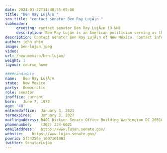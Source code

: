 ```yaml
---
date: 2021-03-22T11:48:55-05:00
title: "Ben Ray LujÃ¡n "
seo_title: "contact senator Ben Ray LujÃ¡n "
subheader:
     greeting: contact senator Ben Ray LujÃ¡n (D-NM) 
     description: Ben Ray Luján is an American politician serving as the junior United States senator from New Mexico since 2021. He served as the U.S. representative for New Mexico's 3rd congressional district from 2009 to 2021 and the assistant House Democratic leader from 2019 to 2021.
description: Contact senator Ben Ray LujÃ¡n of New Mexico. Contact information for Ben Ray LujÃ¡n includes  email address, phone number, and mailing address.
author: john shim
image: ben-lujan.jpeg
video:
url: /new-mexico/ben-lujan/
weight: 1
layout: course_home

####candidate
name:	Ben Ray LujÃ¡n
state:	New Mexico
party:	Democratic
role: senator
inoffice: current
born:	June 7, 1972 
age: '48'
enteredoffice:	January 3, 2021
termexpires:	January 3, 2027
mailingaddress:	B40C Dirksen Senate Office Building Washington DC 20510
phonenumber:	(202) 224-6621
emailaddress:	https://www.lujan.senate.gov/
website:	https://www.lujan.senate.gov/
powrid: 5f34256e_1607161983
twitter: SenatorLujan
---
```







